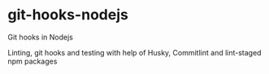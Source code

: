 # git-hooks-nodejs
Git hooks in Nodejs

Linting, git hooks and testing with help of Husky, Commitlint and lint-staged npm packages
